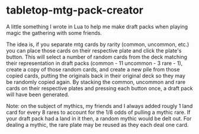 # tabletop-mtg-pack-creator
A little something I wrote in Lua to help me make draft packs when playing magic the gathering with some friends. 

The idea is, if you separate mtg cards by rarity (common, uncommon, etc.) you can place those cards on their respective plate and
click the plate's button. This will select a number of random cards from the deck matching their representation in draft packs
(common - 11 uncommon - 3 rare - 1), create a copy of those random cards, and create a new pile from those copied cards, putting the
originals back in their original deck so they may be randomly copied again. By stacking the common, uncommon and rare cards on
their respective plates and pressing each button once, a draft pack will have been generated.

Note: on the subject of mythics, my friends and I always added rougly 1 land card for every 8 rares to account for the 1/8 odds of 
pulling a mythic rare. If your draft pack had a land in it then, a random mythic would be delt out. For dealing a mythic, the rare plate 
may be reused as they each deal one card.
